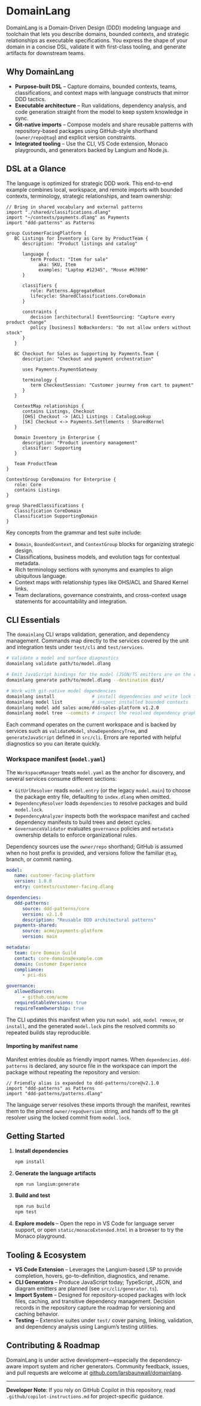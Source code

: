 # DomainLang

DomainLang is a Domain-Driven Design (DDD) modeling language and toolchain that lets you describe domains, bounded contexts, and strategic relationships as executable specifications. You express the shape of your domain in a concise DSL, validate it with first-class tooling, and generate artifacts for downstream teams.

## Why DomainLang

- **Purpose-built DSL** – Capture domains, bounded contexts, teams, classifications, and context maps with language constructs that mirror DDD tactics.
- **Executable architecture** – Run validations, dependency analysis, and code generation straight from the model to keep system knowledge in sync.
- **Git-native imports** – Compose models and share reusable patterns with repository-based packages using GitHub-style shorthand (`owner/repo@tag`) and explicit version constraints.
- **Integrated tooling** – Use the CLI, VS Code extension, Monaco playgrounds, and generators backed by Langium and Node.js.

## DSL at a Glance

The language is optimized for strategic DDD work. This end-to-end example combines local, workspace, and remote imports with bounded contexts, terminology, strategic relationships, and team ownership:

```dlang
// Bring in shared vocabulary and external patterns
import "./shared/classifications.dlang"
import "~/contexts/payments.dlang" as Payments
import "ddd-patterns" as Patterns

group CustomerFacingPlatform {
   BC Listings for Inventory as Core by ProductTeam {
      description: "Product listings and catalog"

      language {
         term Product: "Item for sale"
            aka: SKU, Item
            examples: "Laptop #12345", "Mouse #67890"
      }

      classifiers {
         role: Patterns.AggregateRoot
         lifecycle: SharedClassifications.CoreDomain
      }

      constraints {
         decision [architectural] EventSourcing: "Capture every product change"
         policy [business] NoBackorders: "Do not allow orders without stock"
      }
   }

   BC Checkout for Sales as Supporting by Payments.Team {
      description: "Checkout and payment orchestration"

      uses Payments.PaymentGateway

      terminology {
         term CheckoutSession: "Customer journey from cart to payment"
      }
   }

   ContextMap relationships {
      contains Listings, Checkout
      [OHS] Checkout -> [ACL] Listings : CatalogLookup
      [SK] Checkout <-> Payments.Settlements : SharedKernel
   }

   Domain Inventory in Enterprise {
      description: "Product inventory management"
      classifier: Supporting
   }

   Team ProductTeam
}

ContextGroup CoreDomains for Enterprise {
   role: Core
   contains Listings
}

group SharedClassifications {
   Classification CoreDomain
   Classification SupportingDomain
}
```

Key concepts from the grammar and test suite include:

- `Domain`, `BoundedContext`, and `ContextGroup` blocks for organizing strategic design.
- Classifications, business models, and evolution tags for contextual metadata.
- Rich terminology sections with synonyms and examples to align ubiquitous language.
- Context maps with relationship types like OHS/ACL and Shared Kernel links.
- Team declarations, governance constraints, and cross-context usage statements for accountability and integration.

## CLI Essentials

The `domainlang` CLI wraps validation, generation, and dependency management. Commands map directly to the services covered by the unit and integration tests under `test/cli` and `test/services`.

```bash
# Validate a model and surface diagnostics
domainlang validate path/to/model.dlang

# Emit JavaScript bindings for the model (JSON/TS emitters are on the roadmap)
domainlang generate path/to/model.dlang --destination dist/

# Work with git-native model dependencies
domainlang install              # install dependencies and write lock file
domainlang model list           # inspect installed bounded contexts
domainlang model add sales acme/ddd-sales-platform v1.2.0
domainlang model tree --commits # inspect the resolved dependency graph
```

Each command operates on the current workspace and is backed by services such as `validateModel`, `showDependencyTree`, and `generateJavaScript` defined in `src/cli`. Errors are reported with helpful diagnostics so you can iterate quickly.

### Workspace manifest (`model.yaml`)

The `WorkspaceManager` treats `model.yaml` as the anchor for discovery, and several services consume different sections:

- `GitUrlResolver` reads `model.entry` (or the legacy `model.main`) to choose the package entry file, defaulting to `index.dlang` when omitted.
- `DependencyResolver` loads `dependencies` to resolve packages and build `model.lock`.
- `DependencyAnalyzer` inspects both the workspace manifest and cached dependency manifests to build trees and detect cycles.
- `GovernanceValidator` evaluates `governance` policies and `metadata` ownership details to enforce organizational rules.

Dependency sources use the `owner/repo` shorthand; GitHub is assumed when no host prefix is provided, and versions follow the familiar `@tag`, branch, or commit naming.

```yaml
model:
   name: customer-facing-platform
   version: 1.0.0
   entry: contexts/customer-facing.dlang

dependencies:
   ddd-patterns:
      source: ddd-patterns/core
      version: v2.1.0
      description: "Reusable DDD architectural patterns"
   payments-shared:
      source: acme/payments-platform
      version: main

metadata:
   team: Core Domain Guild
   contact: core-domains@example.com
   domain: Customer Experience
   compliance:
      - pci-dss

governance:
   allowedSources:
      - github.com/acme
   requireStableVersions: true
   requireTeamOwnership: true
```

The CLI updates this manifest when you run `model add`, `model remove`, or `install`, and the generated `model.lock` pins the resolved commits so repeated builds stay reproducible.

#### Importing by manifest name

Manifest entries double as friendly import names. When `dependencies.ddd-patterns` is declared, any source file in the workspace can import the package without repeating the repository and version:

```dlang
// Friendly alias is expanded to ddd-patterns/core@v2.1.0
import "ddd-patterns" as Patterns
import "ddd-patterns/patterns.dlang"
```

The language server resolves these imports through the manifest, rewrites them to the pinned `owner/repo@version` string, and hands off to the git resolver using the locked commit from `model.lock`.

## Getting Started

1. **Install dependencies**

   ```bash
   npm install
   ```

2. **Generate the language artifacts**

   ```bash
   npm run langium:generate
   ```

3. **Build and test**

   ```bash
   npm run build
   npm test
   ```

4. **Explore models** – Open the repo in VS Code for language server support, or open `static/monacoExtended.html` in a browser to try the Monaco playground.

## Tooling & Ecosystem

- **VS Code Extension** – Leverages the Langium-based LSP to provide completion, hovers, go-to-definition, diagnostics, and rename.
- **CLI Generators** – Produce JavaScript today; TypeScript, JSON, and diagram emitters are planned (see `src/cli/generator.ts`).
- **Import System** – Designed for repository-scoped packages with lock files, caching, and transitive dependency management. Decision records in the repository capture the roadmap for versioning and caching behavior.
- **Testing** – Extensive suites under `test/` cover parsing, linking, validation, and dependency analysis using Langium’s testing utilities.

## Contributing & Roadmap

DomainLang is under active development—especially the dependency-aware import system and richer generators. Community feedback, issues, and pull requests are welcome at [github.com/larsbaunwall/domainlang](https://github.com/larsbaunwall/domainlang).

---

**Developer Note**: If you rely on GitHub Copilot in this repository, read `.github/copilot-instructions.md` for project-specific guidance.
